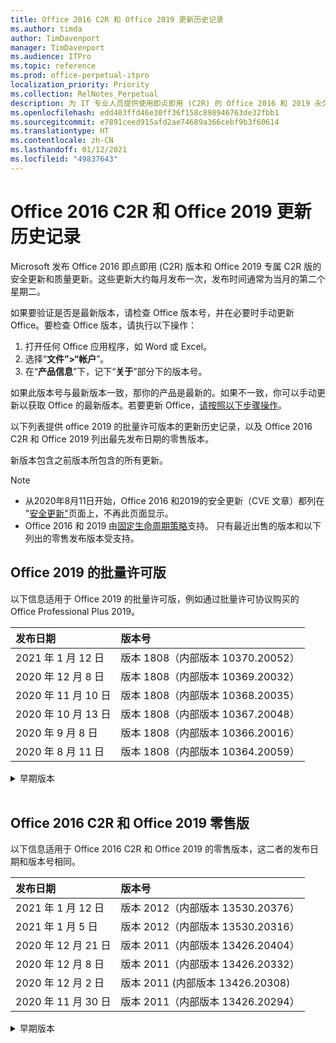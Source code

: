 ```yaml
---
title: Office 2016 C2R 和 Office 2019 更新历史记录
ms.author: timda
author: TimDavenport
manager: TimDavenport
ms.audience: ITPro
ms.topic: reference
ms.prod: office-perpetual-itpro
localization_priority: Priority
ms.collection: RelNotes_Perpetual
description: 为 IT 专业人员提供使用即点即用 (C2R) 的 Office 2016 和 2019 永久版本的更新历史记录
ms.openlocfilehash: edd403ffd46e30ff36f158c898946763de32fbb1
ms.sourcegitcommit: e7891ceed915afd2ae74689a366cebf9b3f60614
ms.translationtype: HT
ms.contentlocale: zh-CN
ms.lasthandoff: 01/12/2021
ms.locfileid: "49837643"
---
```

# <a name="update-history-for-office-2016-c2r-and-office-2019"></a>Office 2016 C2R 和 Office 2019 更新历史记录

Microsoft 发布 Office 2016 即点即用 (C2R) 版本和 Office 2019 专属 C2R 版的安全更新和质量更新。这些更新大约每月发布一次，发布时间通常为当月的第二个星期二。

如果要验证是否是最新版本，请检查 Office 版本号，并在必要时手动更新 Office。要检查 Office 版本，请执行以下操作：

  1.    打开任何 Office 应用程序，如 Word 或 Excel。
  2.    选择“**文件”>“帐户**”。
  3.    在“**产品信息**”下，记下“**关于**”部分下的版本号。

如果此版本号与最新版本一致，那你的产品是最新的。如果不一致，你可以手动更新以获取 Office 的最新版本。若要更新 Office，[请按照以下步骤操作](https://support.office.com/article/2ab296f3-7f03-43a2-8e50-46de917611c5)。


以下列表提供 office 2019 的批量许可版本的更新历史记录，以及 Office 2016 C2R 和 Office 2019 列出最先发布日期的零售版本。

新版本包含之前版本所包含的所有更新。


 > [!NOTE]
> - 从2020年8月11日开始，Office 2016 和2019的安全更新（CVE 文章）都列在 "[安全更新"](https://docs.microsoft.com/officeupdates/microsoft365-apps-security-updates)页面上，不再此页面显示。 
> - Office 2016 和 2019 由[固定生命周期策略](https://docs.microsoft.com/lifecycle/policies/fixed)支持。 只有最近出售的版本和以下列出的零售发布版本受支持。


## <a name="volume-licensed-versions-of-office-2019"></a>Office 2019 的批量许可版
以下信息适用于 Office 2019 的批量许可版，例如通过批量许可协议购买的 Office Professional Plus 2019。

[//]: # (请勿删除批量许可表开头)


|**发布日期**|**版本号**|
|:-----|:-----|
|2021 年 1 月 12 日|版本 1808（内部版本 10370.20052）|
|2020 年 12 月 8 日|版本 1808（内部版本 10369.20032）|
|2020 年 11 月 10 日|版本 1808（内部版本 10368.20035）|
|2020 年 10 月 13 日|版本 1808（内部版本 10367.20048）|
|2020 年 9 月 8 日|版本 1808（内部版本 10366.20016）|
|2020 年 8 月 11 日|版本 1808（内部版本 10364.20059）|


[//]: # (请勿删除批量许可表结尾)

<details>
<summary>早期版本</summary>
 

[//]: # (请勿删除批量许可旧表开头)


|**发布日期**|**版本号**|
|:-----|:-----|
|2020 年 7 月 14 日   |版本 1808（内部版本 10363.20015）  |
|2020 年 6 月 9 日   |版本 1808（内部版本 10361.20002）  |
|2020 年 5 月12 日   |版本 1808（内部版本 10359.20023）  |
|2020 年 4 月 14 日   |版本 1808 （内部版本 10358.20061）  |
|2020 年 3 月 10 日   |版本 1808（内部版本 10357.20081）  |
|2020 年 2 月 11 日   |版本 1808（内部版本 10356.20006）  |


[//]: # (请勿删除批量许可旧表结尾)

</details>


<br/>

## <a name="retail-versions-of-office-2016-c2r-and-office-2019"></a>Office 2016 C2R 和 Office 2019 零售版
以下信息适用于 Office 2016 C2R 和 Office 2019 的零售版本，这二者的发布日期和版本号相同。

[//]: # (请勿删除零售表开头)


|**发布日期**|**版本号**|
|:-----|:-----|
|2021 年 1 月 12 日|版本 2012（内部版本 13530.20376）|
|2021 年 1 月 5 日|版本 2012（内部版本 13530.20316）|
|2020 年 12 月 21 日|版本 2011（内部版本 13426.20404）|
|2020 年 12 月 8 日|版本 2011（内部版本 13426.20332）|
|2020 年 12 月 2 日|版本 2011 (内部版本 13426.20308) |
|2020 年 11 月 30 日|版本 2011（内部版本 13426.20294）|


[//]: # (请勿删除零售表结尾)

<details>
<summary>早期版本</summary>
 

[//]: # (请勿删除零售旧表开头)


|**发布日期**|**版本号**|
|:-----|:-----|
|2020 年 11 月 23 日|版本 2011（内部版本13426.20274）|
|2020 年 11 月 17 日|版本 2010（内部版本 13328.20408）|
|2020 年 11 月 10 日|版本 2010（内部版本 13328.20356）|
|2020 年 10 月 27 日|版本 2010（内部版本 13328.20292）|
|2020 年 10 月 21 日|版本 2009（内部版本 13231.20418）|
|2020 年 10 月 13 日|版本 2009（内部版本 13231.20390）|
|2020 年 10 月 8 日|版本 2009 (内部版本 13231.20368)|
|2020 年 9 月 28 日|版本 2009（内部版本 13231.20262）|
|2020 年 9 月 22 日|版本 2008（内部版本 13127.20508）|
|2020 年 9 月9 日|版本 2008（内部版本 13127.20408）|
|2020 年 8 月 31 日|版本 2008（内部版本 13127.20296）|
|2020 年 8 月 25 日|版本 2007（内部版本 13029.20460）|
|2020 年 8 月 11 日|版本 2007（内部版本 13029.20344）|
|2020 年 7 月 30 日|版本 2007（内部版本 13029.20308）  |
|2020 年 7 月 28 日|版本 2006（内部版本 13001.20498）  |
|2020 年 7 月 14 日|版本 2006（内部版本 13001.20384）  |
|2020 年 6 月 30 日|版本 2006（内部版本 13001.20266）  |
|2020 年 6 月 24 日|版本 2005（内部版本 12827.20470）  |
|2020 年 6 月 9 日|版本 2005（内部版本 12827.20336）  |
|2020 年 6 月 2 日|版本 2005（内部版本 12827.20268）  |
|2020 年 5 月 21 日|版本 2004（内部版本 12730.20352）  |
|2020 年 5 月12 日|版本 2004（内部版本 12730.20270）  |
|2020 年 5 月 4 日|版本 2004（内部版本 12730.20250）  |
|2020 年 4 月 29 日|版本 2004 （内部版本 12730.20236）  |
|2020 年 4 月 15 日|版本 2003 （内部版本 12624.20466）  |
|2020 年 4 月 14 日|版本 2003（内部版本 12624.20442）  |
|2020 年 3 月 31 日|版本 2003（内部版本 12624.20382）  |
|2020 年 3 月25 日|版本 2003（内部版本 12624.20320）  |
|2020 年 3 月 10 日|版本 2002（内部版本 12527.20278）  |
|2020 年 3 月 1 日   |版本 2002（内部版本 12527.20242）  |


[//]: # (请勿删除零售旧表结尾)


</details>






